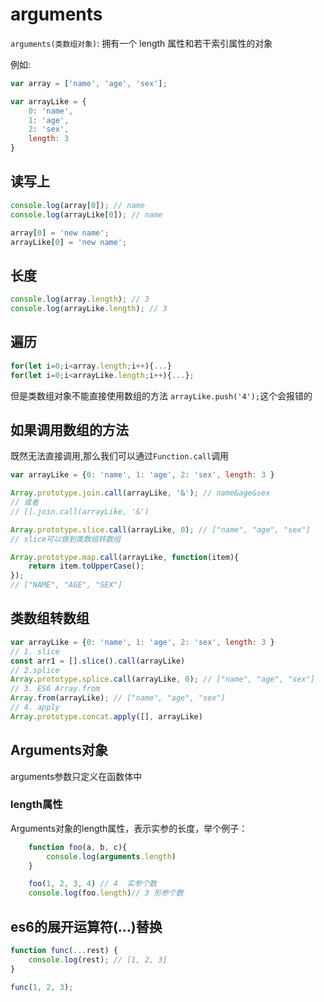 # arguments

`arguments(类数组对象)`: 拥有一个 length 属性和若干索引属性的对象

例如:
```js
var array = ['name', 'age', 'sex'];

var arrayLike = {
    0: 'name',
    1: 'age',
    2: 'sex',
    length: 3
}
```

## 读写上
```js
console.log(array[0]); // name
console.log(arrayLike[0]); // name

array[0] = 'new name';
arrayLike[0] = 'new name';
```

## 长度

```js
console.log(array.length); // 3
console.log(arrayLike.length); // 3
```

## 遍历

```js
for(let i=0;i<array.length;i++){...}
for(let i=0;i<arrayLike.length;i++){...};
```
但是类数组对象不能直接使用数组的方法
`arrayLike.push('4');`这个会报错的

## 如果调用数组的方法

既然无法直接调用,那么我们可以通过`Function.call`调用

```js
var arrayLike = {0: 'name', 1: 'age', 2: 'sex', length: 3 }

Array.prototype.join.call(arrayLike, '&'); // name&age&sex
// 或者
// [].join.call(arrayLike, '&')

Array.prototype.slice.call(arrayLike, 0); // ["name", "age", "sex"] 
// slice可以做到类数组转数组

Array.prototype.map.call(arrayLike, function(item){
    return item.toUpperCase();
}); 
// ["NAME", "AGE", "SEX"]
```

## 类数组转数组

```js
var arrayLike = {0: 'name', 1: 'age', 2: 'sex', length: 3 }
// 1. slice
const arr1 = [].slice().call(arrayLike)
// 2.splice
Array.prototype.splice.call(arrayLike, 0); // ["name", "age", "sex"] 
// 3. ES6 Array.from
Array.from(arrayLike); // ["name", "age", "sex"] 
// 4. apply
Array.prototype.concat.apply([], arrayLike)

```


## Arguments对象

arguments参数只定义在函数体中

### length属性

Arguments对象的length属性，表示实参的长度，举个例子：

```js
    function foo(a, b, c){
        console.log(arguments.length)
    }

    foo(1, 2, 3, 4) // 4  实参个数
    console.log(foo.length)// 3 形参个数
```

## es6的展开运算符(...)替换

```js
function func(...rest) {
    console.log(rest); // [1, 2, 3]
}

func(1, 2, 3);
```